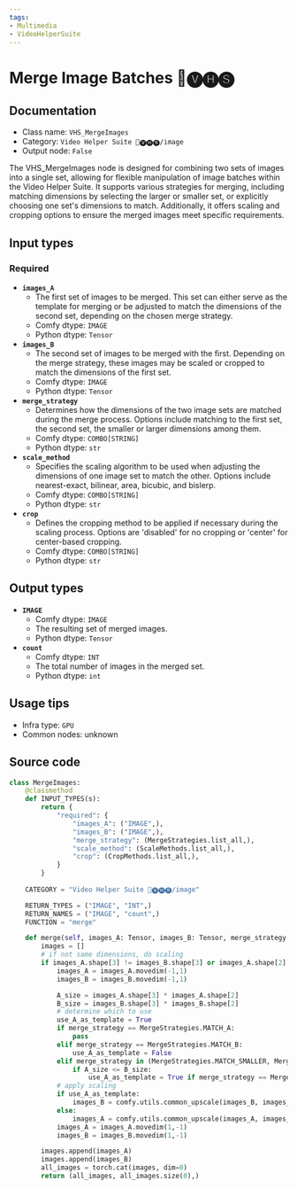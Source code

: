```yaml
---
tags:
- Multimedia
- VideoHelperSuite
---
```


# Merge Image Batches 🎥🅥🅗🅢
## Documentation
- Class name: `VHS_MergeImages`
- Category: `Video Helper Suite 🎥🅥🅗🅢/image`
- Output node: `False`

The VHS_MergeImages node is designed for combining two sets of images into a single set, allowing for flexible manipulation of image batches within the Video Helper Suite. It supports various strategies for merging, including matching dimensions by selecting the larger or smaller set, or explicitly choosing one set's dimensions to match. Additionally, it offers scaling and cropping options to ensure the merged images meet specific requirements.
## Input types
### Required
- **`images_A`**
    - The first set of images to be merged. This set can either serve as the template for merging or be adjusted to match the dimensions of the second set, depending on the chosen merge strategy.
    - Comfy dtype: `IMAGE`
    - Python dtype: `Tensor`
- **`images_B`**
    - The second set of images to be merged with the first. Depending on the merge strategy, these images may be scaled or cropped to match the dimensions of the first set.
    - Comfy dtype: `IMAGE`
    - Python dtype: `Tensor`
- **`merge_strategy`**
    - Determines how the dimensions of the two image sets are matched during the merge process. Options include matching to the first set, the second set, the smaller or larger dimensions among them.
    - Comfy dtype: `COMBO[STRING]`
    - Python dtype: `str`
- **`scale_method`**
    - Specifies the scaling algorithm to be used when adjusting the dimensions of one image set to match the other. Options include nearest-exact, bilinear, area, bicubic, and bislerp.
    - Comfy dtype: `COMBO[STRING]`
    - Python dtype: `str`
- **`crop`**
    - Defines the cropping method to be applied if necessary during the scaling process. Options are 'disabled' for no cropping or 'center' for center-based cropping.
    - Comfy dtype: `COMBO[STRING]`
    - Python dtype: `str`
## Output types
- **`IMAGE`**
    - Comfy dtype: `IMAGE`
    - The resulting set of merged images.
    - Python dtype: `Tensor`
- **`count`**
    - Comfy dtype: `INT`
    - The total number of images in the merged set.
    - Python dtype: `int`
## Usage tips
- Infra type: `GPU`
- Common nodes: unknown


## Source code
```python
class MergeImages:
    @classmethod
    def INPUT_TYPES(s):
        return {
            "required": {
                "images_A": ("IMAGE",),
                "images_B": ("IMAGE",),
                "merge_strategy": (MergeStrategies.list_all,),
                "scale_method": (ScaleMethods.list_all,),
                "crop": (CropMethods.list_all,),
            }
        }
    
    CATEGORY = "Video Helper Suite 🎥🅥🅗🅢/image"

    RETURN_TYPES = ("IMAGE", "INT",)
    RETURN_NAMES = ("IMAGE", "count",)
    FUNCTION = "merge"

    def merge(self, images_A: Tensor, images_B: Tensor, merge_strategy: str, scale_method: str, crop: str):
        images = []
        # if not same dimensions, do scaling
        if images_A.shape[3] != images_B.shape[3] or images_A.shape[2] != images_B.shape[2]:
            images_A = images_A.movedim(-1,1)
            images_B = images_B.movedim(-1,1)

            A_size = images_A.shape[3] * images_A.shape[2]
            B_size = images_B.shape[3] * images_B.shape[2]
            # determine which to use
            use_A_as_template = True
            if merge_strategy == MergeStrategies.MATCH_A:
                pass
            elif merge_strategy == MergeStrategies.MATCH_B:
                use_A_as_template = False
            elif merge_strategy in (MergeStrategies.MATCH_SMALLER, MergeStrategies.MATCH_LARGER):
                if A_size <= B_size:
                    use_A_as_template = True if merge_strategy == MergeStrategies.MATCH_SMALLER else False
            # apply scaling
            if use_A_as_template:
                images_B = comfy.utils.common_upscale(images_B, images_A.shape[3], images_A.shape[2], scale_method, crop)
            else:
                images_A = comfy.utils.common_upscale(images_A, images_B.shape[3], images_B.shape[2], scale_method, crop)
            images_A = images_A.movedim(1,-1)
            images_B = images_B.movedim(1,-1)

        images.append(images_A)
        images.append(images_B)
        all_images = torch.cat(images, dim=0)
        return (all_images, all_images.size(0),)

```
